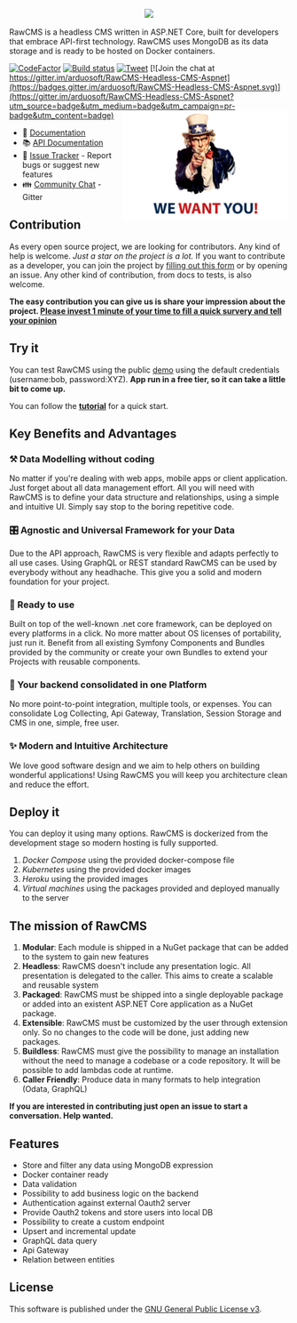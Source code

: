 <p align="center">
  <img  src="https://github.com/arduosoft/RawCMS/blob/develop/asset/logo_horizzontal.png?raw=true">
 </p>

RawCMS is a headless CMS written in ASP.NET Core, built for developers that embrace API-first technology. RawCMS uses MongoDB as its data storage and is ready to be hosted on Docker containers.

[![CodeFactor](https://www.codefactor.io/repository/github/arduosoft/rawcms/badge?style=flat-square)](https://www.codefactor.io/repository/github/arduosoft/rawcms/)
[![Build status](https://ci.appveyor.com/api/projects/status/65b7mnf0bop393u7/branch/develop?svg=true)](https://ci.appveyor.com/project/zeppaman/rawcms)
[![Tweet](https://img.shields.io/twitter/url/http/shields.io.svg?style=social)](https://twitter.com/intent/tweet?text=Discover%20RawCMS%20a%20free%20opensource%20Headless%20CMS%20Based%20on%20AspnetCore%20and%20MongoDB%204&url=https://github.com/arduosoft/RawCMS&hashtags=CMS,Headless,AspnetCore,developer,opensource) [![Join the chat at https://gitter.im/arduosoft/RawCMS-Headless-CMS-Aspnet](https://badges.gitter.im/arduosoft/RawCMS-Headless-CMS-Aspnet.svg)](https://gitter.im/arduosoft/RawCMS-Headless-CMS-Aspnet?utm_source=badge&utm_medium=badge&utm_campaign=pr-badge&utm_content=badge)
<a href="https://forms.gle/dddbHWzcxypN9rpx9"><img src="https://github.com/arduosoft/RawCMS/blob/master/asset/wantsyou.jpg?raw=true" width=300 align="right" /></a>

- 📖 [Documentation](https://rawcms.readthedocs.io/)
- 📚 [API Documentation](https://raw.githubusercontent.com/arduosoft/RawCMS/master/docs/RawCMS.postman_collection.json)
- 🐞 [Issue Tracker](https://github.com/arduosoft/RawCMS/issues) - Report bugs or suggest new features
- 👪 [Community Chat](https://gitter.im/arduosoft/RawCMS-Headless-CMS-Aspnet) - Gitter

## Contribution

As every open source project, we are looking for contributors. Any kind of help is welcome. *Just a star on the project is a lot.* If you want to contribute as a developer, you can join the project by [filling out this form](https://forms.gle/dddbHWzcxypN9rpx9) or by opening an issue. Any other kind of contribution, from docs to tests, is also welcome.

**The easy contribution you can give us is share your impression about the project. [Please invest 1 minute of your time to fill a quick survery and tell your opinion](https://forms.gle/wvu1HF9P52ZdXujv6)**

## Try it

You can test RawCMS using the public [demo](http://rawcms-demo.herokuapp.com/) using the default credentials (username:bob, password:XYZ). **App run in a free tier, so it can take a little bit to come up.**

You can follow the [**tutorial**](https://rawcms.readthedocs.io/en/latest/Tutorial/) for a quick start.


## Key Benefits and Advantages
### ⚒ Data Modelling without coding
No matter if you're dealing with web apps, mobile apps or client application. Just forget about all data management effort. All you will need with RawCMS is to define your data structure and relationships, using a simple and intuitive UI. Simply say stop to the boring repetitive code.

### 🎛 Agnostic and Universal Framework for your Data
Due to the API approach, RawCMS is very flexible and adapts perfectly to all use cases. Using GraphQL or REST standard RawCMS can be used by everybody without any headhache. This give you a solid and modern foundation for your project. 

### 🚀 Ready to use
Built on top of the well-known .net core framework, can be deployed on every platforms in a click. No more matter about OS licenses of portability, just run it.
Benefit from all existing Symfony Components and Bundles provided by the community or create your own 
Bundles to extend your Projects with reusable components. 

### 💎 Your backend consolidated in one Platform
No more point-to-point integration, multiple tools, or expenses. You can consolidate Log Collecting, Api Gateway, Translation, Session Storage and CMS in one, simple, free user.

### ✨️ Modern and Intuitive Architecture
We love good software design and we aim to help others on building wonderful applications! Using RawCMS you will keep you architecture clean and reduce the effort.

## Deploy it

You can deploy it using many options. RawCMS is dockerized from the development stage so modern hosting is fully supported.

1. *Docker Compose* using the provided docker-compose file
2. *Kubernetes* using the provided docker images
3. *Heroku* using the provided images
4. *Virtual machines* using the packages provided and deployed manually to the server

## The mission of RawCMS

1. **Modular**: Each module is shipped in a NuGet package that can be added to the system to gain new features
2. **Headless**: RawCMS doesn't include any presentation logic. All presentation is delegated to the caller. This aims to create a scalable and reusable system
3. **Packaged**: RawCMS must be shipped into a single deployable package or added into an existent ASP.NET Core application as a NuGet package.
4. **Extensible**: RawCMS must be customized by the user through extension only. So no changes to the code will be done, just adding new packages.
5. **Buildless**: RawCMS must give the possibility to manage an installation without the need to manage a codebase or a code repository. It will be possible to add lambdas code at runtime.
6. **Caller Friendly**: Produce data in many formats to help integration (Odata, GraphQL)

****If you are interested in contributing just open an issue to start a conversation. Help wanted.****




## Features

- Store and filter any data using MongoDB expression
- Docker container ready
- Data validation
- Possibility to add business logic on the backend
- Authentication against external Oauth2 server
- Provide Oauth2 tokens and store users into local DB
- Possibility to create a custom endpoint
- Upsert and incremental update
- GraphQL data query
- Api Gateway
- Relation between entities


## License

This software is published under the [GNU General Public License v3](https://github.com/arduosoft/RawCMS/blob/develop/LICENSE).

##
